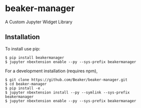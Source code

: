 beaker-manager
===============================

A Custom Jupyter Widget Library

Installation
------------

To install use pip:

    $ pip install beakermanager
    $ jupyter nbextension enable --py --sys-prefix beakermanager


For a development installation (requires npm),

    $ git clone https://github.com/Beaker/beaker-manager.git
    $ cd beaker-manager
    $ pip install -e .
    $ jupyter nbextension install --py --symlink --sys-prefix beakermanager
    $ jupyter nbextension enable --py --sys-prefix beakermanager
